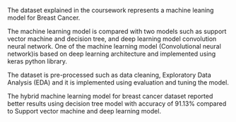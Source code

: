 The dataset explained in the coursework  represents a machine leaning model for Breast Cancer. 

The  machine learning model is compared with two models such as support vector machine and decision tree, and deep  learning model convolution neural network. One of the machine learning model (Convolutional neural network)is based on deep learning architecture and implemented using keras python library. 

The dataset is pre-processed  such as data cleaning, Exploratory Data Analysis (EDA) and it is implemented using evaluation and tuning the model. 

The hybrid machine learning model  for breast cancer dataset reported better results using decision tree model with accuracy of 91.13% compared to Support vector machine and deep learning model.
